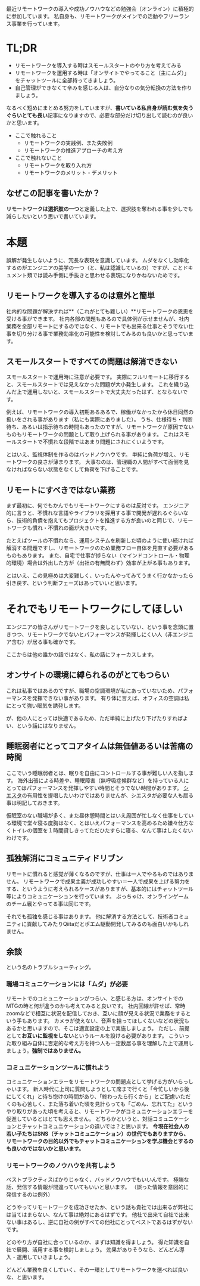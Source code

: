最近リモートワークの導入や成功ノウハウなどの勉強会（オンライン）に積極的に参加しています。
私自身も、リモートワークがメインでの活動やフリーランス事業を行っています。

# TL;DR
- リモートワークを導入する時はスモールスタートのやり方を考えてみる
- リモートワークを運用する時は「オンサイトでやってること（主にムダ）」をチャットツールに全部持ってきましょう。
- 自己管理ができなくて辛みを感じる人は、自分なりの気分転換の方法を作りましょう。

なるべく短めにまとめる努力をしていますが、**書いている私自身が読む気を失うぐらいとても長い**記事になりますので、必要な部分だけ切り出して読むのが良いかと思います。

- ここで触れること
  - リモートワークの実践例、また失敗例
  - リモートワークの推進アプローチの考え方
- ここで触れないこと
  - リモートワークを取り入れ方
  - リモートワークのメリット・デメリット


## なぜこの記事を書いたか？
**リモートワークは選択肢の一つ**と定義した上で、選択肢を奪われる事を少しでも減らしたいという思いで書いています。

# 本題
誤解が発生しないように、冗長な表現を意識しています。
ムダをなくし効率化するのがエンジニアの美学の一つ（と、私は認識しているの）ですが、ことドキュメント類では読み手側に手抜きと思わせる表現になりかねないためです。

## リモートワークを導入するのは意外と簡単
社内的な問題が解決すれば**（これがとても難しい）**リモートワークの恩恵を受ける事ができます。
社内各部の問題もあるので具体例が示せませんが、社内業務を全部リモートにするのではなく、リモートでも出来る仕事とそうでない仕事を切り分ける事で業務効率化の可能性を検討してみるのも良いかと思っています。

## スモールスタートですべての問題は解消できない
スモールスタートで運用時に注意が必要です。
実際にフルリモートに移行すると、スモールスタートでは見えなかった問題が大小発生します。
これを織り込んだ上で運用しないと、スモールスタートで大丈夫だったはず、とならないです。

例えば、リモートワークの導入初期あるあるで、稼働がなかったから休日同然の扱いをされる事があります（私にも実際にありました）。
うち、仕様待ち・判断待ち、あるいは指示待ちの時間もあったのですが、リモートワークが原因でないものもリモートワークの問題として取り上げられる事があります。
これはスモールスタートで不慣れな段階ではあまり問題にされにくいようです。

とはいえ、監視体制を作るのはバッドノウハウです。
単純に負荷が増え、リモートワークの良さが薄まります。
大事なのは、管理職の人間がすべて面倒を見なければならない状態をなくして負荷を下げることです。

## リモートにすべきではない業務
まず最初に、何でもかんでもリモートワークにするのは反対です。
エンジニア的に言うと、不慣れな言語やライブラリを採用する事で開発が遅れるぐらいなら、技術的負債を抱えてもプロジェクトを推進する方が良いのと同じで、リモートワークも慣れ・不慣れの面が大きいです。

たとえばツールの不慣れなら、運用システムを刷新した頃のように使い続ければ解消する問題ですし、リモートワークのため業務フロー自体を見直す必要があるものもあります。
また、自宅で仕事が捗らない（マインドコントロール・物理的環境）場合は外出した方が（出社の有無問わず）効率が上がる事もあります。

とはいえ、この見極めは大変難しく、いったんやってみてうまく行かなかったら引き戻す、という判断フェーズはあっていいと思います。

# それでもリモートワークにしてほしい
エンジニアの皆さんがリモートワークを良しとしていない、という事を念頭に置きつつ、リモートワークでないとパフォーマンスが発揮しにくい人（非エンジニア含む）が居る事も確かです。

ここからは他の誰かの話ではなく、私の話にフォーカスします。

## オンサイトの環境に縛られるのがとてもつらい
これは私事ではあるのですが、職場の空調環境が私にあっていないため、パフォーマンスを発揮できない事があります。
有り体に言えば、オフィスの空調は私にとって強い眠気を誘発します。

が、他の人にとっては快適であるため、ただ単純に上げたり下げたりすればよい、という話にはなりません。

## 睡眠弱者にとってコアタイムは無価値あるいは苦痛の時間
ここでいう睡眠弱者とは、眠りを自由にコントロールする事が難しい人を指します。
海外出張による時差や、睡眠障害（無呼吸症候群など）を持っている人にとってはパフォーマンスを発揮しやすい時間とそうでない時間があります。
[シエスタ](https://ja.wikipedia.org/wiki/シエスタ#シエスタの効用)の有用性を提唱したいわけではありませんが、シエスタが必要な人も居る事は明記しておきます。

仮眠室のない職場が多く、また昼休憩時間とはいえ周囲が忙しなく仕事をしている環境で堂々寝る度胸はなく、とはいえパフォーマンスを高めるため嫌々仕方なくトイレの個室を１時間貸しきってただひたすらに寝る、なんて事はしたくないわけです。

## 孤独解消にコミュニティドリブン
リモートに慣れると感覚が薄くなるのですが、仕事は一人でやるものではありません。
リモートワークで成果主義が成功しやすい＝一人で成果を上げる努力をする、というように考えられるケースがありますが、基本的にはチャットツール等によりコミュニケーションを行っています。
ぶっちゃけ、オンラインゲームのチーム戦とやってる事は同じです。

それでも孤独を感じる事はあります。
他に解消する方法として、技術者コミュニティに貢献してみたりQiitaだとポエム駆動開発してみるのも面白いかもしれません。

## 余談
という名のトラブルシューティング。

### 職場コミュニケーションには「ムダ」が必要
リモートでのコミュニケーションがつらい、と感じる方は、オンサイトでのMTGの時と何が違うのかも考えてみると良いです。
社内回線が許せば、常時zoomなどで相互に状況を配信しておき、互いに顔が見える状況で業務をするという手もあります。
カメラが使えない、音声を拾ってほしくないなどの状況もあるかと思いますので、そこは適宜設定の上で実施しましょう。
ただし、前提として**お互いに監視をしない**というルールを設ける必要があります。
こういった取り組み自体に否定的な考え方を持つ人も一定数居る事を理解した上で運用しましょう。**強制ではありません。**

### コミュニケーションツールに慣れよう
コミュニケーションエラーをリモートワークの問題点として挙げる方がいらっしゃいます。
新人時代に上司に質問しようとして席まで行くと「今忙しいから後にしてくれ」と待ち惚けの時間があり、「終わったら行くから」とご配慮いただくのも心苦しく、また落ち着いた頃を見計らっても「ごめん、忘れてた」というやり取りがあった頃を考えると、リモートワークがコミュニケーションエラーを促進しているとはとても思えません。
どちらかというと、対話コミュニケーションとチャットコミュニケーションの違いでは？と思います。
**今現在社会人の若い子たちはSNS（チャットコミュニケーション）の世代でもありますから、リモートワークの目的以外でもチャットコミュニケーションを学ぶ機会とするのも良いのではないかと思います。**

### リモートワークのノウハウを共有しよう
ベストプラクティスばかりじゃなく、バッドノウハウでもいいんです。
極端な話、発信する情報が間違っていてもいいと思います。
（誤った情報を意図的に発信するのは例外）

どうやってリモートワークを成功させたか、という話も貴社では出来るが弊社には当てはまらない、なんて事は絶対にあるはずです。
他社で出来て自社で出来ない事はあるし、逆に自社の例がすべての他社にとってベストであるはずがないです。

どのやり方が自社に合っているのか、まずは知識を得ましょう。
得た知識を自社で展開、活用する事を検討しましょう。
効果がありそうなら、どんどん導入・運用していきましょう。

どんどん業務を良くしていく、その一環としてリモートワークを選べれば良いな、と思います。
